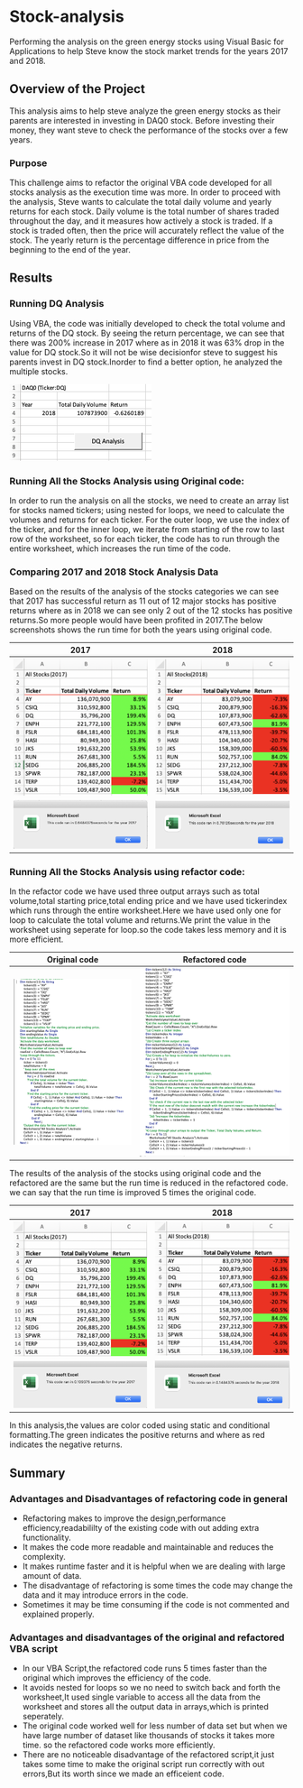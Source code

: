 # Stock-analysis
Performing the analysis on the green energy stocks using Visual Basic for Applications to help Steve know the stock market trends for the years 2017 and 2018.
 

## Overview of the Project
This analysis aims to help steve analyze the green energy stocks as their parents are interested in investing in DAQ0 stock. Before investing their money, they want steve to check the performance of the stocks over a few years.
### Purpose
This challenge aims to refactor the original VBA code developed for all stocks analysis as the execution time was more.
In order to proceed with the analysis, Steve wants to calculate the total daily volume and yearly returns for each stock. Daily volume is the total number of shares traded throughout the day, and it measures how actively a stock is traded. If a stock is traded often, then the price will accurately reflect the value of the stock. The yearly return is the percentage difference in price from the beginning to the end of the year.

## Results
### Running DQ Analysis
Using VBA, the code was initially developed to check the total volume and returns of the DQ stock. By seeing the return percentage, we can see that there was 200% increase in 2017 where as in 2018 it was 63% drop in the value for DQ stock.So it will not be wise decisionfor steve to suggest his parents invest in DQ stock.Inorder to find a better option, he analyzed the multiple stocks.

![image](StockAnalysis_output/DAQO.png)

### Running All the Stocks Analysis using Original code:
In order to run the analysis on all the stocks, we need to create an array list for stocks named tickers; using nested for loops, we need to calculate the volumes and returns for each ticker. For the outer loop, we use the index of the ticker, and for the inner loop, we iterate from starting of the row to last row of the worksheet, so for each ticker, the code has to run through the entire worksheet, which increases the run time of the code.

### Comparing 2017 and 2018 Stock Analysis Data
Based on the results of the analysis of the stocks categories we can see that 2017 has successful return as 11 out of 12 major stocks has positive returns where as in 2018 we can see only 2 out of the 12 stocks has positive returns.So more people would have been profited in 2017.The below screenshots shows the run time for both the years using original code.

| 2017          | 2018          |
| ------------- | ------------- |   
|<img src = "StockAnalysis_output/AllStocksAnalysis2017.png" width = "350">| <img src = "StockAnalysis_output/AllStocksAnalysis2018.png" width = "350"> |
|<img src = "StockAnalysis_output/Performance_AllStockAnalysis2017.png" width = "400">| <img src = "StockAnalysis_output/Performance_AllStockAnalysis2018.png" width = "400"> |

### Running All the Stocks Analysis using refactor code:
In the refactor code we have used three output arrays such as total volume,total starting price,total ending price and we have used tickerindex which runs through the entire worksheet.Here we have used only one for loop to calculate the total volume and returns.We print the value in the worksheet using seperate for loop.so the code takes less memory and it is more efficient.

| Original code         | Refactored code         |
| -------------         | -------------           |
|![image](StockAnalysis_output/OriginalCode.png) | ![image](StockAnalysis_output/RefactoredCode.png)  |
                        
The results of the analysis of the stocks using original code and the refactored are the same but the run time is reduced in the refactored code.
we can say that the run time is improved 5 times the original code.

| 2017          | 2018          |
| ------------- | ------------- |
| ![image](StockAnalysis_output/VBA_Challenge_RefactorCode_2017.png) | ![image](StockAnalysis_output/VBA_Challenge_RefactorCode_2018.png)  |
|![image](Resources/VBA_Challenge_2017.png)                          | ![image](Resources/VBA_Challenge_2018.png) |

In this analysis,the values are color coded using static and conditional formatting.The green indicates the positive returns and where as red indicates the negative returns.

## Summary
### Advantages and Disadvantages of refactoring code in general
- Refactoring makes to improve the design,performance efficiency,readabililty of the existing code with out adding extra functionality.
- It makes the code more readable and maintainable and reduces the complexity.
- It makes runtime faster and it is helpful when we are dealing with large amount of data.
- The disadvantage of refactoring is some times the code may change the data and it may introduce errors in the code.
- Sometimes it may be time consuming if the code is not commented and explained properly.

### Advantages and disadvantages of the original and refactored VBA script
- In our VBA Script,the refactored code runs 5 times faster than the original which improves the efficiency of the code.
- It avoids nested for loops so we no need to switch back and forth the worksheet,It used single variable to access all the data from the worksheet and stores all the output data in arrays,which is printed seperately.
- The original code worked well for less number of data set but when we have large number of dataset like thousands of stocks it takes more time.
so the refactored code works more efficiently.
- There are no noticeable disadvantage of the refactored script,it just takes some time to make the original script run correctly with out errors,But its worth since we made an efficeient code. 





















